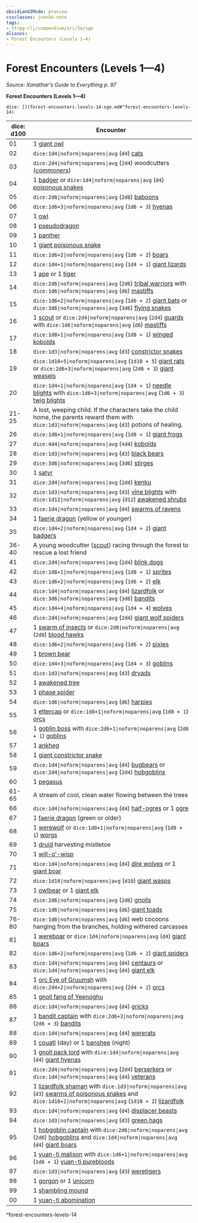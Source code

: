 ```yaml
---
obsidianUIMode: preview
cssclasses: json5e-note
tags:
- ttrpg-cli/compendium/src/5e/xge
aliases:
- Forest Encounters (Levels 1—4)
---
```

# Forest Encounters (Levels 1—4)
*Source: Xanathar's Guide to Everything p. 97* 

**Forest Encounters (Levels 1—4)**

`dice: [](forest-encounters-levels-14-xge.md#^forest-encounters-levels-14)`

| dice: d100 | Encounter |
|------------|-----------|
| 01 | 1 [giant owl](/3-Mechanics/CLI/bestiary/celestial/giant-owl-xmm.md) |
| 02 | `dice:1d4\|noform\|noparens\|avg` (`d4`) [cats](/3-Mechanics/CLI/bestiary/beast/cat-xmm.md) |
| 03 | `dice:2d4\|noform\|noparens\|avg` (`2d4`) woodcutters ([commoners](/3-Mechanics/CLI/bestiary/humanoid/commoner-xmm.md)) |
| 04 | 1 [badger](/3-Mechanics/CLI/bestiary/beast/badger-xmm.md) or `dice:1d4\|noform\|noparens\|avg` (`d4`) [poisonous snakes](/3-Mechanics/CLI/bestiary/beast/venomous-snake-xmm.md) |
| 05 | `dice:2d8\|noform\|noparens\|avg` (`2d8`) [baboons](/3-Mechanics/CLI/bestiary/beast/baboon-xmm.md) |
| 06 | `dice:1d6+3\|noform\|noparens\|avg` (`1d6 + 3`) [hyenas](/3-Mechanics/CLI/bestiary/beast/hyena-xmm.md) |
| 07 | 1 [owl](/3-Mechanics/CLI/bestiary/beast/owl-xmm.md) |
| 08 | 1 [pseudodragon](/3-Mechanics/CLI/bestiary/dragon/pseudodragon-xmm.md) |
| 09 | 1 [panther](/3-Mechanics/CLI/bestiary/beast/panther-xmm.md) |
| 10 | 1 [giant poisonous snake](/3-Mechanics/CLI/bestiary/beast/giant-venomous-snake-xmm.md) |
| 11 | `dice:1d6+2\|noform\|noparens\|avg` (`1d6 + 2`) [boars](/3-Mechanics/CLI/bestiary/beast/boar-xmm.md) |
| 12 | `dice:1d4+1\|noform\|noparens\|avg` (`1d4 + 1`) [giant lizards](/3-Mechanics/CLI/bestiary/beast/giant-lizard-xmm.md) |
| 13 | 1 [ape](/3-Mechanics/CLI/bestiary/beast/ape-xmm.md) or 1 [tiger](/3-Mechanics/CLI/bestiary/beast/tiger-xmm.md) |
| 14 | `dice:2d6\|noform\|noparens\|avg` (`2d6`) [tribal warriors](/3-Mechanics/CLI/bestiary/humanoid/warrior-infantry-xmm.md) with `dice:1d6\|noform\|noparens\|avg` (`d6`) [mastiffs](/3-Mechanics/CLI/bestiary/beast/mastiff-xmm.md) |
| 15 | `dice:1d6+2\|noform\|noparens\|avg` (`1d6 + 2`) [giant bats](/3-Mechanics/CLI/bestiary/beast/giant-bat-xmm.md) or `dice:3d6\|noform\|noparens\|avg` (`3d6`) [flying snakes](/3-Mechanics/CLI/bestiary/monstrosity/flying-snake-xmm.md) |
| 16 | 1 [scout](/3-Mechanics/CLI/bestiary/humanoid/scout-xmm.md) or `dice:2d4\|noform\|noparens\|avg` (`2d4`) [guards](/3-Mechanics/CLI/bestiary/humanoid/guard-xmm.md) with `dice:1d6\|noform\|noparens\|avg` (`d6`) [mastiffs](/3-Mechanics/CLI/bestiary/beast/mastiff-xmm.md) |
| 17 | `dice:1d8+1\|noform\|noparens\|avg` (`1d8 + 1`) [winged kobolds](/3-Mechanics/CLI/bestiary/dragon/winged-kobold-xmm.md) |
| 18 | `dice:1d3\|noform\|noparens\|avg` (`d3`) [constrictor snakes](/3-Mechanics/CLI/bestiary/beast/constrictor-snake-xmm.md) |
| 19 | `dice:1d10+5\|noform\|noparens\|avg` (`1d10 + 5`) [giant rats](/3-Mechanics/CLI/bestiary/beast/giant-rat-xmm.md) or `dice:2d6+3\|noform\|noparens\|avg` (`2d6 + 3`) [giant weasels](/3-Mechanics/CLI/bestiary/beast/giant-weasel-xmm.md) |
| 20 | `dice:1d4+1\|noform\|noparens\|avg` (`1d4 + 1`) [needle blights](/3-Mechanics/CLI/bestiary/plant/needle-blight-xmm.md) with `dice:1d6+3\|noform\|noparens\|avg` (`1d6 + 3`) [twig blights](/3-Mechanics/CLI/bestiary/plant/twig-blight-xmm.md) |
| 21-25 | A lost, weeping child. If the characters take the child home, the parents reward them with `dice:1d3\|noform\|noparens\|avg` (`d3`) potions of healing. |
| 26 | `dice:1d8+1\|noform\|noparens\|avg` (`1d8 + 1`) [giant frogs](/3-Mechanics/CLI/bestiary/beast/giant-frog-xmm.md) |
| 27 | `dice:4d4\|noform\|noparens\|avg` (`4d4`) [kobolds](/3-Mechanics/CLI/bestiary/dragon/kobold-warrior-xmm.md) |
| 28 | `dice:1d3\|noform\|noparens\|avg` (`d3`) [black bears](/3-Mechanics/CLI/bestiary/beast/black-bear-xmm.md) |
| 29 | `dice:3d6\|noform\|noparens\|avg` (`3d6`) [stirges](/3-Mechanics/CLI/bestiary/monstrosity/stirge-xmm.md) |
| 30 | 1 [satyr](/3-Mechanics/CLI/bestiary/fey/satyr-xmm.md) |
| 31 | `dice:2d4\|noform\|noparens\|avg` (`2d4`) [kenku](/3-Mechanics/CLI/bestiary/monstrosity/kenku-xmm.md) |
| 32 | `dice:1d3\|noform\|noparens\|avg` (`d3`) [vine blights](/3-Mechanics/CLI/bestiary/plant/vine-blight-xmm.md) with `dice:1d12\|noform\|noparens\|avg` (`d12`) [awakened shrubs](/3-Mechanics/CLI/bestiary/plant/awakened-shrub-xmm.md) |
| 33 | `dice:1d4\|noform\|noparens\|avg` (`d4`) [swarms of ravens](/3-Mechanics/CLI/bestiary/beast/swarm-of-ravens-xmm.md) |
| 34 | 1 [faerie dragon](/3-Mechanics/CLI/bestiary/dragon/faerie-dragon-youth-xmm.md) (yellow or younger) |
| 35 | `dice:1d4+2\|noform\|noparens\|avg` (`1d4 + 2`) [giant badgers](/3-Mechanics/CLI/bestiary/beast/giant-badger-xmm.md) |
| 36-40 | A young woodcutter ([scout](/3-Mechanics/CLI/bestiary/humanoid/scout-xmm.md)) racing through the forest to rescue a lost friend |
| 41 | `dice:2d4\|noform\|noparens\|avg` (`2d4`) [blink dogs](/3-Mechanics/CLI/bestiary/fey/blink-dog-xmm.md) |
| 42 | `dice:1d8+1\|noform\|noparens\|avg` (`1d8 + 1`) [sprites](/3-Mechanics/CLI/bestiary/fey/sprite-xmm.md) |
| 43 | `dice:1d6+2\|noform\|noparens\|avg` (`1d6 + 2`) [elk](/3-Mechanics/CLI/bestiary/beast/elk-xmm.md) |
| 44 | `dice:1d4\|noform\|noparens\|avg` (`d4`) [lizardfolk](/3-Mechanics/CLI/bestiary/humanoid/scout-xmm.md) or `dice:3d6\|noform\|noparens\|avg` (`3d6`) [bandits](/3-Mechanics/CLI/bestiary/humanoid/bandit-xmm.md) |
| 45 | `dice:1d4+4\|noform\|noparens\|avg` (`1d4 + 4`) [wolves](/3-Mechanics/CLI/bestiary/beast/wolf-xmm.md) |
| 46 | `dice:2d4\|noform\|noparens\|avg` (`2d4`) [giant wolf spiders](/3-Mechanics/CLI/bestiary/beast/giant-wolf-spider-xmm.md) |
| 47 | 1 [swarm of insects](/3-Mechanics/CLI/bestiary/beast/swarm-of-insects-xmm.md) or `dice:2d8\|noform\|noparens\|avg` (`2d8`) [blood hawks](/3-Mechanics/CLI/bestiary/beast/blood-hawk-xmm.md) |
| 48 | `dice:1d6+2\|noform\|noparens\|avg` (`1d6 + 2`) [pixies](/3-Mechanics/CLI/bestiary/fey/pixie-xmm.md) |
| 49 | 1 [brown bear](/3-Mechanics/CLI/bestiary/beast/brown-bear-xmm.md) |
| 50 | `dice:1d4+3\|noform\|noparens\|avg` (`1d4 + 3`) [goblins](/3-Mechanics/CLI/bestiary/fey/goblin-warrior-xmm.md) |
| 51 | `dice:1d3\|noform\|noparens\|avg` (`d3`) [dryads](/3-Mechanics/CLI/bestiary/fey/dryad-xmm.md) |
| 52 | 1 [awakened tree](/3-Mechanics/CLI/bestiary/plant/awakened-tree-xmm.md) |
| 53 | 1 [phase spider](/3-Mechanics/CLI/bestiary/monstrosity/phase-spider-xmm.md) |
| 54 | `dice:1d6\|noform\|noparens\|avg` (`d6`) [harpies](/3-Mechanics/CLI/bestiary/monstrosity/harpy-xmm.md) |
| 55 | 1 [ettercap](/3-Mechanics/CLI/bestiary/monstrosity/ettercap-xmm.md) or `dice:1d8+1\|noform\|noparens\|avg` (`1d8 + 1`) [orcs](/3-Mechanics/CLI/bestiary/humanoid/tough-xmm.md) |
| 56 | 1 [goblin boss](/3-Mechanics/CLI/bestiary/fey/goblin-boss-xmm.md) with `dice:2d6+1\|noform\|noparens\|avg` (`2d6 + 1`) [goblins](/3-Mechanics/CLI/bestiary/fey/goblin-warrior-xmm.md) |
| 57 | 1 [ankheg](/3-Mechanics/CLI/bestiary/monstrosity/ankheg-xmm.md) |
| 58 | 1 [giant constrictor snake](/3-Mechanics/CLI/bestiary/beast/giant-constrictor-snake-xmm.md) |
| 59 | `dice:1d4\|noform\|noparens\|avg` (`d4`) [bugbears](/3-Mechanics/CLI/bestiary/fey/bugbear-warrior-xmm.md) or `dice:2d4\|noform\|noparens\|avg` (`2d4`) [hobgoblins](/3-Mechanics/CLI/bestiary/fey/hobgoblin-warrior-xmm.md) |
| 60 | 1 [pegasus](/3-Mechanics/CLI/bestiary/celestial/pegasus-xmm.md) |
| 61-65 | A stream of cool, clean water flowing between the trees |
| 66 | `dice:1d4\|noform\|noparens\|avg` (`d4`) [half-ogres](/3-Mechanics/CLI/bestiary/giant/ogrillon-ogre-xmm.md) or 1 [ogre](/3-Mechanics/CLI/bestiary/giant/ogre-xmm.md) |
| 67 | 1 [faerie dragon](/3-Mechanics/CLI/bestiary/dragon/faerie-dragon-adult-xmm.md) (green or older) |
| 68 | 1 [werewolf](/3-Mechanics/CLI/bestiary/monstrosity/werewolf-xmm.md) or `dice:1d8+1\|noform\|noparens\|avg` (`1d8 + 1`) [worgs](/3-Mechanics/CLI/bestiary/fey/worg-xmm.md) |
| 69 | 1 [druid](/3-Mechanics/CLI/bestiary/humanoid/druid-xmm.md) harvesting mistletoe |
| 70 | 1 [will-o'-wisp](/3-Mechanics/CLI/bestiary/undead/will-o-wisp-xmm.md) |
| 71 | `dice:1d4\|noform\|noparens\|avg` (`d4`) [dire wolves](/3-Mechanics/CLI/bestiary/beast/dire-wolf-xmm.md) or 1 [giant boar](/3-Mechanics/CLI/bestiary/beast/giant-boar-xmm.md) |
| 72 | `dice:1d10\|noform\|noparens\|avg` (`d10`) [giant wasps](/3-Mechanics/CLI/bestiary/beast/giant-wasp-xmm.md) |
| 73 | 1 [owlbear](/3-Mechanics/CLI/bestiary/monstrosity/owlbear-xmm.md) or 1 [giant elk](/3-Mechanics/CLI/bestiary/celestial/giant-elk-xmm.md) |
| 74 | `dice:2d6\|noform\|noparens\|avg` (`2d6`) [gnolls](/3-Mechanics/CLI/bestiary/fiend/gnoll-warrior-xmm.md) |
| 75 | `dice:1d6\|noform\|noparens\|avg` (`d6`) [giant toads](/3-Mechanics/CLI/bestiary/beast/giant-toad-xmm.md) |
| 76-80 | `dice:1d6\|noform\|noparens\|avg` (`d6`) web cocoons hanging from the branches, holding withered carcasses |
| 81 | 1 [wereboar](/3-Mechanics/CLI/bestiary/monstrosity/wereboar-xmm.md) or `dice:1d4\|noform\|noparens\|avg` (`d4`) [giant boars](/3-Mechanics/CLI/bestiary/beast/giant-boar-xmm.md) |
| 82 | `dice:1d6+2\|noform\|noparens\|avg` (`1d6 + 2`) [giant spiders](/3-Mechanics/CLI/bestiary/beast/giant-spider-xmm.md) |
| 83 | `dice:1d4\|noform\|noparens\|avg` (`d4`) [centaurs](/3-Mechanics/CLI/bestiary/fey/centaur-trooper-xmm.md) or `dice:1d4\|noform\|noparens\|avg` (`d4`) [giant elk](/3-Mechanics/CLI/bestiary/celestial/giant-elk-xmm.md) |
| 84 | 1 [orc Eye of Gruumsh](/3-Mechanics/CLI/bestiary/humanoid/cultist-fanatic-xmm.md) with `dice:2d4+2\|noform\|noparens\|avg` (`2d4 + 2`) [orcs](/3-Mechanics/CLI/bestiary/humanoid/tough-xmm.md) |
| 85 | 1 [gnoll fang of Yeenoghu](/3-Mechanics/CLI/bestiary/fiend/gnoll-fang-of-yeenoghu-xmm.md) |
| 86 | `dice:1d4\|noform\|noparens\|avg` (`d4`) [gricks](/3-Mechanics/CLI/bestiary/aberration/grick-xmm.md) |
| 87 | 1 [bandit captain](/3-Mechanics/CLI/bestiary/humanoid/bandit-captain-xmm.md) with `dice:2d6+3\|noform\|noparens\|avg` (`2d6 + 3`) [bandits](/3-Mechanics/CLI/bestiary/humanoid/bandit-xmm.md) |
| 88 | `dice:1d4\|noform\|noparens\|avg` (`d4`) [wererats](/3-Mechanics/CLI/bestiary/monstrosity/wererat-xmm.md) |
| 89 | 1 [couatl](/3-Mechanics/CLI/bestiary/celestial/couatl-xmm.md) (day) or 1 [banshee](/3-Mechanics/CLI/bestiary/undead/banshee-xmm.md) (night) |
| 90 | 1 [gnoll pack lord](/3-Mechanics/CLI/bestiary/fiend/gnoll-pack-lord-xmm.md) with `dice:1d4\|noform\|noparens\|avg` (`d4`) [giant hyenas](/3-Mechanics/CLI/bestiary/beast/giant-hyena-xmm.md) |
| 91 | `dice:2d4\|noform\|noparens\|avg` (`2d4`) [berserkers](/3-Mechanics/CLI/bestiary/humanoid/berserker-xmm.md) or `dice:1d4\|noform\|noparens\|avg` (`d4`) [veterans](/3-Mechanics/CLI/bestiary/humanoid/warrior-veteran-xmm.md) |
| 92 | 1 [lizardfolk shaman](/3-Mechanics/CLI/bestiary/elemental/lizardfolk-geomancer-xmm.md) with `dice:1d3\|noform\|noparens\|avg` (`d3`) [swarms of poisonous snakes](/3-Mechanics/CLI/bestiary/beast/swarm-of-venomous-snakes-xmm.md) and `dice:1d10+2\|noform\|noparens\|avg` (`1d10 + 2`) [lizardfolk](/3-Mechanics/CLI/bestiary/humanoid/scout-xmm.md) |
| 93 | `dice:1d4\|noform\|noparens\|avg` (`d4`) [displacer beasts](/3-Mechanics/CLI/bestiary/monstrosity/displacer-beast-xmm.md) |
| 94 | `dice:1d3\|noform\|noparens\|avg` (`d3`) [green hags](/3-Mechanics/CLI/bestiary/fey/green-hag-xmm.md) |
| 95 | 1 [hobgoblin captain](/3-Mechanics/CLI/bestiary/fey/hobgoblin-captain-xmm.md) with `dice:2d6\|noform\|noparens\|avg` (`2d6`) [hobgoblins](/3-Mechanics/CLI/bestiary/fey/hobgoblin-warrior-xmm.md) and `dice:1d4\|noform\|noparens\|avg` (`d4`) [giant boars](/3-Mechanics/CLI/bestiary/beast/giant-boar-xmm.md) |
| 96 | 1 [yuan-ti malison](/3-Mechanics/CLI/bestiary/monstrosity/yuan-ti-malison-type-1-xmm.md) with `dice:1d6+1\|noform\|noparens\|avg` (`1d6 + 1`) [yuan-ti purebloods](/3-Mechanics/CLI/bestiary/monstrosity/yuan-ti-infiltrator-xmm.md) |
| 97 | `dice:1d3\|noform\|noparens\|avg` (`d3`) [weretigers](/3-Mechanics/CLI/bestiary/monstrosity/weretiger-xmm.md) |
| 98 | 1 [gorgon](/3-Mechanics/CLI/bestiary/construct/gorgon-xmm.md) or 1 [unicorn](/3-Mechanics/CLI/bestiary/celestial/unicorn-xmm.md) |
| 99 | 1 [shambling mound](/3-Mechanics/CLI/bestiary/plant/shambling-mound-xmm.md) |
| 00 | 1 [yuan-ti abomination](/3-Mechanics/CLI/bestiary/monstrosity/yuan-ti-abomination-xmm.md) |
^forest-encounters-levels-14